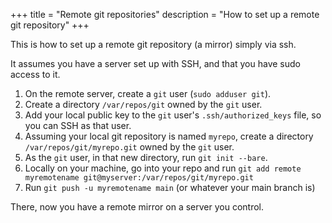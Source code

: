 +++
title = "Remote git repositories"
description = "How to set up a remote git repository"
+++

This is how to set up a remote git repository (a mirror) simply via ssh.

It assumes you have a server set up with SSH, and that you have sudo access to it.

1. On the remote server, create a `git` user (`sudo adduser git`).
2. Create a directory `/var/repos/git` owned by the `git` user.
3. Add your local public key to the `git` user's `.ssh/authorized_keys` file, so you can SSH as that user.
4. Assuming your local git repository is named `myrepo`, create a directory `/var/repos/git/myrepo.git` owned by the `git` user.
5. As the `git` user, in that new directory, run `git init --bare`.
6. Locally on your machine, go into your repo and run `git add remote myremotename git@myserver:/var/repos/git/myrepo.git`
7. Run `git push -u myremotename main` (or whatever your main branch is)

There, now you have a remote mirror on a server you control.
